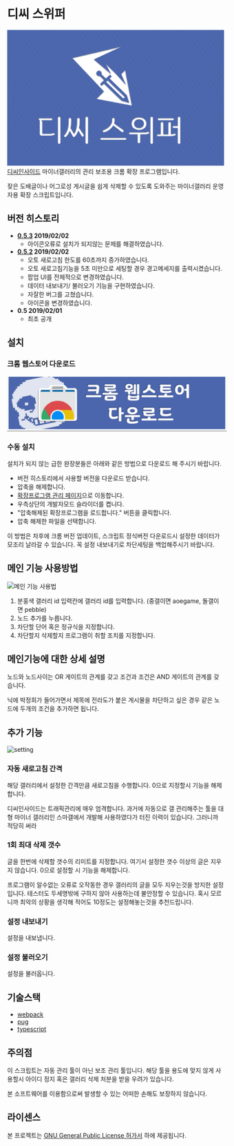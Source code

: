 # 디씨 스위퍼
![img](./img/main.png)
[디씨인사이드](https://www.dcinside.com/) 마이너갤러리의 관리 보조용 크롬 확장 프로그램입니다.

잦은 도배글이나 어그로성 게시글을 쉽게 삭제할 수 있도록 도와주는 마이너갤러리 운영자용 확장 스크립트입니다.

## 버전 히스토리
 * **[0.5.3](./update_history/0.5.3.zip) 2019/02/02**
    * 아이콘오류로 설치가 되지않는 문제를 해결하였습니다.
 * **[0.5.2](./update_history/0.5.2.zip) 2019/02/02**
    * 오토 새로고침 한도를 60초까지 증가하였습니다.
    * 오토 새로고침기능을 5초 미만으로 세팅할 경우 경고메세지를 출력시켰습니다.
    * 팝업 UI를 전체적으로 변경하였습니다.
    * 데이터 내보내기/ 불러오기 기능을 구현하였습니다.
    * 자잘한 버그를 고쳤습니다.
    * 아이콘을 변경하였습니다.
 * **0.5 2019/02/01**
    * 최초 공개
 
## 설치
### 크롬 웹스토어 다운로드
<a href="https://chrome.google.com/webstore/detail/dcswiper/lpahimgbjeopgkgndabeccdmcokfmlfd?hl=ko&authuser=1">
    <img src="./img/download_link.png" title="크롬 웹스토어 다운로드 링크" style="border:3px solid #fff;box-shadow:0px 2px 1px rgba(0,0,0,0.3);"/>
</a>

### 수동 설치
설치가 되지 않는 급한 완장분들은 아래와 같은 방법으로 다운로드 해 주시기 바랍니다.
* 버전 히스토리에서 사용할 버전을 다운로드 받습니다.
* 압축을 해제합니다.
* [확장프로그램 관리 페이지](chrome://extension)으로 이동합니다. 
* 우측상단의 개발자모드 슬라이더를 켭니다.
* "압축해제된 확장프로그램을 로드합니다." 버튼을 클릭합니다.
* 압축 해제한 파일을 선택합니다.

이 방법은 차후에 크롬 버전 업데이트, 스크립트 정식버전 다운로드시 설정한 데이터가 모조리 날라갈 수 있습니다. 꼭 설정 내보내기로 차단세팅을 백업해주시기 바랍니다.

## 메인 기능 사용방법
![메인 기능 사용법](http://i.imgur.com/XMZUEUu.gif)
1. 분홍색 갤러리 id 입력칸에 갤러리 id를 입력합니다. (중갤이면 aoegame, 돌갤이면 pebble)
2. 노드 추가를 누릅니다.
3. 차단할 단어 혹은 정규식을 지정합니다.
4. 차단할지 삭제할지 프로그램이 취할 조치를 지정합니다.


## 메인기능에 대한 상세 설명
노드와 노드사이는 OR 게이트의 관계를 갖고 조건과 조건은 AND 게이트의 관계를 갖습니다.

닉에 박정희가 들어가면서 제목에 전라도가 붙은 게시물을 차단하고 싶은 경우 같은 노드에 두개의 조건을 추가하면 됩니다.

## 추가 기능
![setting](https://i.imgur.com/feqzvCR.gif)

### 자동 새로고침 간격
해당 갤러리에서 설정한 간격만큼 새로고침을 수행합니다. 0으로 지정할시 기능을 해제합니다.

디씨인사이드는 트래픽관리에 매우 엄격합니다. 과거에 자동으로 갤 관리해주는 툴을 대형 마이너 갤러리인 스마갤에서 개발해 사용하였다가 터진 이력이 있습니다. 그러니까 적당히 써라

### 1회 최대 삭제 갯수
글을 한번에 삭제할 갯수의 리미트를 지정합니다. 여기서 설정한 갯수 이상의 글은 지우지 않습니다. 0으로 설정할 시 기능을 해제합니다.

프로그램이 알수없는 오류로 오작동한 경우 갤러리의 글을 모두 지우는것을 방지한 설정입니다. 테스터도 두세명밖에 구하지 않아 사용하는데 불안정할 수 있습니다. 혹시 모르니까 최악의 상황을 생각해 적어도 10정도는 설정해놓는것을 추천드립니다.

### 설정 내보내기
설정을 내보냅니다.

### 설정 불러오기
설정을 불러옵니다.

## 기술스택
* [webpack](https://webpack.js.org/)
* [pug](https://pugjs.org/api/getting-started.html)
* [typescript](https://www.typescriptlang.org/)

## 주의점
이 스크립트는 자동 관리 툴이 아닌 보조 관리 툴입니다. 해당 툴을 용도에 맞지 않게 사용할시 아이디 정지 혹은 갤러리 삭제 처분을 받을 우려가 있습니다.

본 소프트웨어를 이용함으로써 발생할 수 있는 어떠한 손해도 보장하지 않습니다.

## 라이센스
본 프로젝트는 [GNU General Public License 허가서](./LICENSE) 하에 제공됩니다. 

